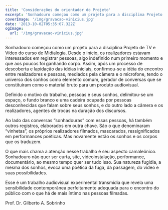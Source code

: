 ```yaml
---
title: 'Considerações do orientador do Projeto'
excerpt: 'Sonhadouro começou como um projeto para a disciplina Projeto de TV e Vídeo do curso de Midialogia. Desde o início, os realizadores estavam interessados em registrar pessoas, algo indefinido num primeiro momento e que aos poucos foi ganhando corpo.'
coverImage: '/img/gravacao-vinicius.jpg'
date: '2013-10-02T05:35:07.322Z'
ogImage:
  url: '/img/gravacao-vinicius.jpg'
---
```


Sonhadouro começou como um projeto para a disciplina Projeto de TV e Vídeo do curso de Midialogia. Desde o início, os realizadores estavam interessados em registrar pessoas, algo indefinido num primeiro momento e que aos poucos foi ganhando corpo. Assim, após um processo de descoberta e lapidação das idéias iniciais, confirmou-se a idéia do encontro entre realizadores e pessoas, mediados pela câmera e o microfone, tendo o universo dos sonhos como elemento comum, gerador de conversas que se constituíram como o material bruto para um produto audiovisual.

Definido o motivo do trabalho, pessoas e seus sonhos, delimitou-se um espaço, o fundo branco e uma cadeira ocupada por pessoas desconhecidas que falam sobre seus sonhos, e do outro lado a câmera e os realizadores, agentes de trocas na duração dos discursos.

Ao lado das conversas “sonhadouras” com essas pessoas, há também outros registros, elaborados em outra chave. São o que denominaram “vinhetas”, os próprios realizadores filmados, mascarados, ressignificados em performances poéticas. Mas novamente estão os sonhos e os corpos que os traduzem.

O que mais chama a atenção nesse trabalho é seu aspecto camaleônico. Sonhadouro não quer ser curta, site, videoinstalação, performance, documentário, ao mesmo tempo quer ser tudo isso. Sua natureza fugidia, a mesma dos sonhos, evoca uma poética da fuga, da passagem, do vídeo e suas possibilidades.

 Esse é um trabalho audiovisual experimental transmídia que revela uma sensibilidade contemporânea perfeitamente adequada para o encontro do público com o que há de mais íntimo nas pessoas filmadas.

Prof. Dr. Gilberto A. Sobrinho
